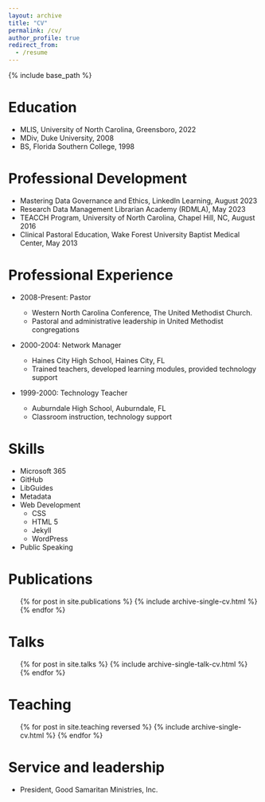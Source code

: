 ```yaml
---
layout: archive
title: "CV"
permalink: /cv/
author_profile: true
redirect_from:
  - /resume
---
```


{% include base_path %}

Education
======
* MLIS, University of North Carolina, Greensboro, 2022
* MDiv, Duke University, 2008
* BS, Florida Southern College, 1998

Professional Development
======
* Mastering Data Governance and Ethics, LinkedIn Learning, August 2023
* Research Data Management Librarian Academy (RDMLA), May 2023
* TEACCH Program, University of North Carolina, Chapel Hill, NC, August 2016
* Clinical Pastoral Education, Wake Forest University Baptist Medical Center, May 2013

Professional Experience
======
* 2008-Present: Pastor
  * Western North Carolina Conference, The United Methodist Church.
  * Pastoral and administrative leadership in United Methodist congregations

* 2000-2004: Network Manager
    * Haines City High School, Haines City, FL
    * Trained teachers, developed learning modules, provided technology support

* 1999-2000: Technology Teacher
    * Auburndale High School, Auburndale, FL
    * Classroom instruction, technology support

Skills
======
* Microsoft 365
* GitHub
* LibGuides
* Metadata
* Web Development
  * CSS
  * HTML 5
  * Jekyll
  * WordPress
* Public Speaking

Publications
======
  <ul>{% for post in site.publications %}
    {% include archive-single-cv.html %}
  {% endfor %}</ul>

Talks
======
  <ul>{% for post in site.talks %}
    {% include archive-single-talk-cv.html %}
  {% endfor %}</ul>

Teaching
======
  <ul>{% for post in site.teaching reversed %}
    {% include archive-single-cv.html %}
  {% endfor %}</ul>

Service and leadership
======
* President, Good Samaritan Ministries, Inc.
